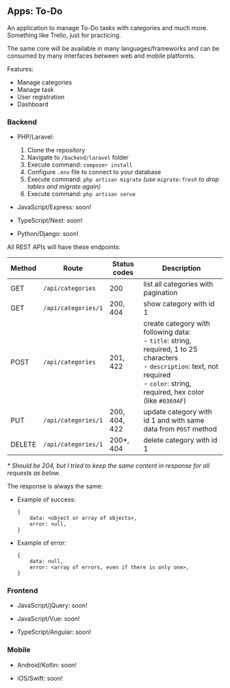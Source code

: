 ## Apps: To-Do

An application to manage To-Do tasks with categories and much more. Something like Trello, just for practicing.

The same core will be available in many languages/frameworks and can be consumed by many interfaces between web and mobile platforms.

Features:
- Manage categories
- Manage task
- User registration
- Dashboard

### Backend

- PHP/Laravel:
  1. Clone the repository
  2. Navigate to ```/backend/laravel``` folder
  3. Execute command: ```composer install```
  4. Configure ```.env``` file to connect to your database
  5. Execute command: ```php artisan migrate``` *(use ```migrate:fresh``` to drop tables and migrate again)*
  6. Execute command: ```php artisan serve```

- JavaScript/Express: soon!

- TypeScript/Nest: soon!

- Python/Django: soon!

All REST APIs will have these endpoints:

| Method | Route | Status codes | Description |
| - | - | - | - |
| GET | ```/api/categories``` | 200 | list all categories with pagination
| GET | ```/api/categories/1``` | 200, 404 | show category with id 1
| POST | ```/api/categories``` |  201, 422 | create category with following data:<br />- ```title```: string, required, 1 to 25 characters<br />- ```description```: text, not required<br />- ```color```: string, required, hex color (like ```#0369AF```)
| PUT | ```/api/categories/1``` | 200, 404, 422 | update category with id 1 and with same data from ```POST``` method
| DELETE | ```/api/categories/1``` | 200*, 404 | delete category with id 1

*\* Should be 204, but I tried to keep the same content in response for all requests as below.*

The response is always the same:

- Example of success:
    ```
    {
        data: <object or array of objects>,
        error: null,
    }
    ```

- Example of error:
    ```
    {
        data: null,
        error: <array of errors, even if there is only one>,
    }
    ```

### Frontend

- JavaScript/jQuery: soon!

- JavaScript/Vue: soon!

- TypeScript/Angular: soon!

### Mobile

- Android/Kotlin: soon!

- iOS/Swift: soon!
